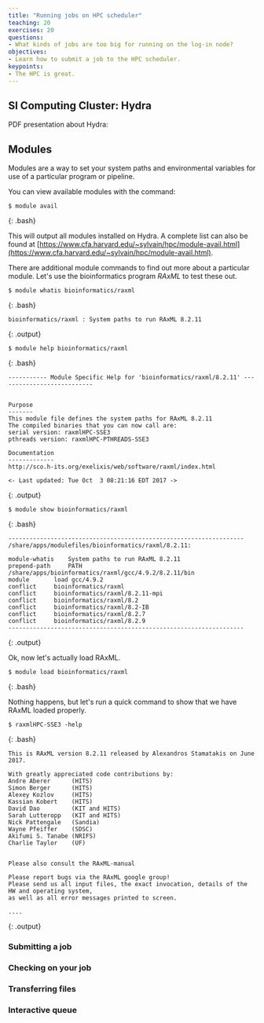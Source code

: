 ```yaml
---
title: "Running jobs on HPC scheduler"
teaching: 20
exercises: 20
questions:
- What kinds of jobs are too big for running on the log-in node?
objectives:
- Learn how to submit a job to the HPC scheduler.
keypoints:
- The HPC is great.
---
```


## SI Computing Cluster: Hydra

PDF presentation about Hydra: 

## Modules

Modules are a way to set your system paths and environmental variables for use of a particular program or pipeline.

You can view available modules with the command:

~~~
$ module avail
~~~
{: .bash}

This will output all modules installed on Hydra. A complete list can also be found at [https://www.cfa.harvard.edu/~sylvain/hpc/module-avail.html](https://www.cfa.harvard.edu/~sylvain/hpc/module-avail.html).

There are additional module commands to find out more about a particular module. Let's use the bioinformatics program *RAxML* to test these out.

~~~
$ module whatis bioinformatics/raxml
~~~
{: .bash}

~~~
bioinformatics/raxml : System paths to run RAxML 8.2.11
~~~
{: .output}

~~~
$ module help bioinformatics/raxml
~~~
{: .bash}

~~~
----------- Module Specific Help for 'bioinformatics/raxml/8.2.11' ---------------------------


Purpose
-------
This module file defines the system paths for RAxML 8.2.11
The compiled binaries that you can now call are:
serial version: raxmlHPC-SSE3
pthreads version: raxmlHPC-PTHREADS-SSE3

Documentation
-------------
http://sco.h-its.org/exelixis/web/software/raxml/index.html

<- Last updated: Tue Oct  3 08:21:16 EDT 2017 ->
~~~
{: .output}

~~~
$ module show bioinformatics/raxml
~~~
{: .bash}

~~~
-------------------------------------------------------------------
/share/apps/modulefiles/bioinformatics/raxml/8.2.11:

module-whatis	 System paths to run RAxML 8.2.11
prepend-path	 PATH /share/apps/bioinformatics/raxml/gcc/4.9.2/8.2.11/bin
module		 load gcc/4.9.2
conflict	 bioinformatics/raxml
conflict	 bioinformatics/raxml/8.2.11-mpi
conflict	 bioinformatics/raxml/8.2
conflict	 bioinformatics/raxml/8.2-IB
conflict	 bioinformatics/raxml/8.2.7
conflict	 bioinformatics/raxml/8.2.9
-------------------------------------------------------------------
~~~
{: .output}

Ok, now let's actually load RAxML.
~~~
$ module load bioinformatics/raxml
~~~
{: .bash}

Nothing happens, but let's run a quick command to show that we have RAxML loaded properly.

~~~
$ raxmlHPC-SSE3 -help
~~~
{: .bash}

~~~
This is RAxML version 8.2.11 released by Alexandros Stamatakis on June 2017.

With greatly appreciated code contributions by:
Andre Aberer      (HITS)
Simon Berger      (HITS)
Alexey Kozlov     (HITS)
Kassian Kobert    (HITS)
David Dao         (KIT and HITS)
Sarah Lutteropp   (KIT and HITS)
Nick Pattengale   (Sandia)
Wayne Pfeiffer    (SDSC)
Akifumi S. Tanabe (NRIFS)
Charlie Taylor    (UF)


Please also consult the RAxML-manual

Please report bugs via the RAxML google group!
Please send us all input files, the exact invocation, details of the HW and operating system,
as well as all error messages printed to screen.

....

~~~
{: .output}


### Submitting a job

### Checking on your job

### Transferring files

### Interactive queue





